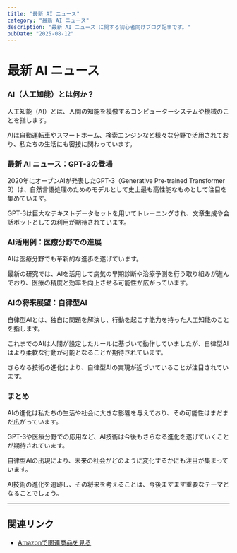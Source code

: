 ```yaml
---
title: "最新 AI ニュース"
category: "最新 AI ニュース"
description: "最新 AI ニュース に関する初心者向けブログ記事です。"
pubDate: "2025-08-12"
---
```


# 最新 AI ニュース

### AI（人工知能）とは何か？
人工知能（AI）とは、人間の知能を模倣するコンピューターシステムや機械のことを指します。

AIは自動運転車やスマートホーム、検索エンジンなど様々な分野で活用されており、私たちの生活にも密接に関わっています。



### 最新 AI ニュース：GPT-3の登場
2020年にオープンAIが発表したGPT-3（Generative Pre-trained Transformer 3）は、自然言語処理のためのモデルとして史上最も高性能なものとして注目を集めています。

GPT-3は巨大なテキストデータセットを用いてトレーニングされ、文章生成や会話ボットとしての利用が期待されています。



### AI活用例：医療分野での進展
AIは医療分野でも革新的な進歩を遂げています。

最新の研究では、AIを活用して病気の早期診断や治療予測を行う取り組みが進んでおり、医療の精度と効率を向上させる可能性が広がっています。



### AIの将来展望：自律型AI
自律型AIとは、独自に問題を解決し、行動を起こす能力を持った人工知能のことを指します。

これまでのAIは人間が設定したルールに基づいて動作していましたが、自律型AIはより柔軟な行動が可能となることが期待されています。

さらなる技術の進化により、自律型AIの実現が近づいていることが注目されています。



### まとめ
AIの進化は私たちの生活や社会に大きな影響を与えており、その可能性はまだまだ広がっています。

GPT-3や医療分野での応用など、AI技術は今後もさらなる進化を遂げていくことが期待されています。

自律型AIの出現により、未来の社会がどのように変化するかにも注目が集まっています。

AI技術の進化を追跡し、その将来を考えることは、今後ますます重要なテーマとなることでしょう。



---

## 関連リンク

- [Amazonで関連商品を見る](https://www.amazon.co.jp/s?k=%E6%9C%80%E6%96%B0+AI+%E3%83%8B%E3%83%A5%E3%83%BC%E3%82%B9&tag=autowritehubai-22)

